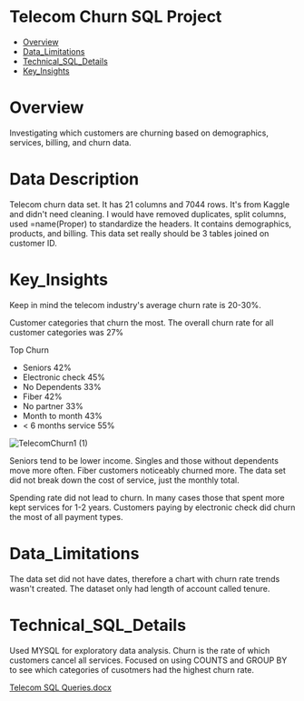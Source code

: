 # Telecom Churn SQL Project

- [Overview](#overview)
- [Data_Limitations](#DataLimitations)
- [Technical_SQL_Details](#Technical_SQL_Details)
- [Key_Insights](#Key_Insights)

# Overview

Investigating which customers are churning based on demographics, services, billing, and churn data.

# Data Description

Telecom churn data set. It has 21 columns and 7044 rows. It's from Kaggle and didn't need cleaning.
I would have removed duplicates, split columns, used =name(Proper) to standardize the headers.
It contains demographics, products, and billing. This data set really should be 3 tables joined on customer ID.

# Key_Insights
Keep in mind the telecom industry's average churn rate is 20-30%.

Customer categories that churn the most. The overall churn rate for all customer categories was 27%

Top Churn

- Seniors              42%
- Electronic check     45%
- No Dependents        33%
- Fiber                42%
- No partner           33%
- Month to month       43%
- < 6 months service   55%



![TelecomChurn1 (1)](https://github.com/user-attachments/assets/c40f9b88-88d7-4d31-ad06-e707588d668d)

Seniors tend to be lower income.
Singles and those without dependents move more often.
Fiber customers noticeably churned more. The data set did not break down the cost of service, just the monthly total.

Spending rate did not lead to churn. In many cases those that spent more kept services for 1-2 years.
Customers paying by electronic check did churn the most of all payment types.

# Data_Limitations

The data set did not have dates, therefore a chart with churn rate trends wasn't created. The dataset only had length of account called tenure.

# Technical_SQL_Details


Used MYSQL for exploratory data analysis.  Churn is the rate of which customers cancel all services. Focused on using COUNTS and GROUP BY to see which categories of cusotmers had the highest churn rate. 

[Telecom SQL Queries.docx](https://github.com/user-attachments/files/17779596/Telecom.SQL.Queries.docx)




